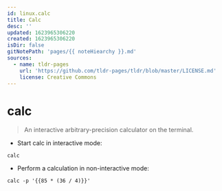 ```yaml
---
id: linux.calc
title: Calc
desc: ''
updated: 1623965306220
created: 1623965306220
isDir: false
gitNotePath: 'pages/{{ noteHiearchy }}.md'
sources:
  - name: tldr-pages
    url: 'https://github.com/tldr-pages/tldr/blob/master/LICENSE.md'
    license: Creative Commons
---
```

# calc

> An interactive arbitrary-precision calculator on the terminal.

- Start calc in interactive mode:

`calc`

- Perform a calculation in non-interactive mode:

`calc -p '{{85 * (36 / 4)}}'`

